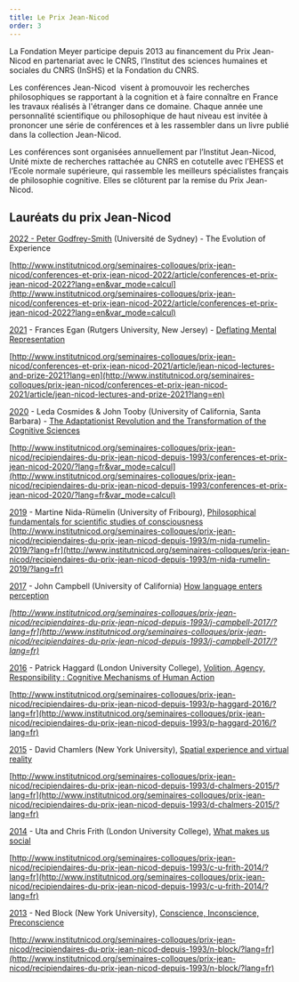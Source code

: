 ```yaml
---
title: Le Prix Jean-Nicod
order: 3
---
```


La Fondation Meyer participe depuis 2013 au financement du Prix Jean-Nicod en partenariat avec le CNRS, l’Institut des sciences humaines et sociales du CNRS (InSHS) et la Fondation du CNRS.

Les conférences Jean-Nicod  visent à promouvoir les recherches philosophiques se rapportant à la cognition et à faire connaître en France les travaux réalisés à l'étranger dans ce domaine. Chaque année une personnalité scientifique ou philosophique de haut niveau est invitée à prononcer une série de conférences et à les rassembler dans un livre publié dans la collection Jean-Nicod.

Les conférences sont organisées annuellement par l’Institut Jean-Nicod, Unité mixte de recherches rattachée au CNRS en cotutelle avec l’EHESS et l’Ecole normale supérieure, qui rassemble les meilleurs spécialistes français de philosophie cognitive. Elles se clôturent par la remise du Prix Jean-Nicod.

## Lauréats du prix Jean-Nicod

[2022 - Peter Godfrey-Smith](http://www.institutnicod.org/seminaires-colloques/prix-jean-nicod/conferences-et-prix-jean-nicod-2022/article/conferences-et-prix-jean-nicod-2022?lang=en&var_mode=calcul) (Université de Sydney) - The Evolution of Experience

[http://www.institutnicod.org/seminaires-colloques/prix-jean-nicod/conferences-et-prix-jean-nicod-2022/article/conferences-et-prix-jean-nicod-2022?lang=en&var_mode=calcul](http://www.institutnicod.org/seminaires-colloques/prix-jean-nicod/conferences-et-prix-jean-nicod-2022/article/conferences-et-prix-jean-nicod-2022?lang=en&var_mode=calcul)

[2021](http://www.institutnicod.org/seminaires-colloques/prix-jean-nicod/conferences-et-prix-jean-nicod-2021/article/jean-nicod-lectures-and-prize-2021?lang=en) - Frances Egan (Rutgers University, New Jersey) - [Deflating Mental Representation](https://savoirs.ens.fr/recherche.php?rechercheOption=&rechercheTerme=Conf%25C3%25A9rences%2520et%2520prix%2520Jean%2520Nicod&ra_phrase=Deflating%2520mental%2520representation)

[http://www.institutnicod.org/seminaires-colloques/prix-jean-nicod/conferences-et-prix-jean-nicod-2021/article/jean-nicod-lectures-and-prize-2021?lang=en](http://www.institutnicod.org/seminaires-colloques/prix-jean-nicod/conferences-et-prix-jean-nicod-2021/article/jean-nicod-lectures-and-prize-2021?lang=en)

[2020](http://www.institutnicod.org/seminaires-colloques/prix-jean-nicod/recipiendaires-du-prix-jean-nicod-depuis-1993/conferences-et-prix-jean-nicod-2020/?var_mode=calcul) - Leda Cosmides & John Tooby (University of California, Santa Barbara) - [The Adaptationist Revolution and the Transformation of the Cognitive Sciences](https://www.youtube.com/watch?v=sIdeV8tmAmY&list=PL5k5w5W_m6k2MgwRmrrhTgujaj3VaPrGv&index=5)

[http://www.institutnicod.org/seminaires-colloques/prix-jean-nicod/recipiendaires-du-prix-jean-nicod-depuis-1993/conferences-et-prix-jean-nicod-2020/?lang=fr&var_mode=calcul](http://www.institutnicod.org/seminaires-colloques/prix-jean-nicod/recipiendaires-du-prix-jean-nicod-depuis-1993/conferences-et-prix-jean-nicod-2020/?lang=fr&var_mode=calcul)

[2019](http://www.institutnicod.org/seminaires-colloques/prix-jean-nicod/conferences-et-prix-jean-nicod_archives/m-nida-rumelin-2019/?var_mode=calcul) - Martine Nida-Rümelin (University of Fribourg), [Philosophical fundamentals for scientific studies of consciousness](https://savoirs.ens.fr/expose.php?id=3742) [http://www.institutnicod.org/seminaires-colloques/prix-jean-nicod/recipiendaires-du-prix-jean-nicod-depuis-1993/m-nida-rumelin-2019/?lang=fr](http://www.institutnicod.org/seminaires-colloques/prix-jean-nicod/recipiendaires-du-prix-jean-nicod-depuis-1993/m-nida-rumelin-2019/?lang=fr)

[2017](http://www.institutnicod.org/seminaires-colloques/prix-jean-nicod/conferences-et-prix-jean-nicod_archives/j-campbell-2017/) - John Campbell (University of California) [How language enters perception](http://archive.wikiwix.com/cache/?url=http://savoirs.ens.fr/expose.php?id=3701)

*[http://www.institutnicod.org/seminaires-colloques/prix-jean-nicod/recipiendaires-du-prix-jean-nicod-depuis-1993/j-campbell-2017/?lang=fr](http://www.institutnicod.org/seminaires-colloques/prix-jean-nicod/recipiendaires-du-prix-jean-nicod-depuis-1993/j-campbell-2017/?lang=fr)*

[2016](http://www.institutnicod.org/seminaires-colloques/prix-jean-nicod/conferences-et-prix-jean-nicod_archives/p-haggard-2016/) - Patrick Haggard (London University College), [Volition, Agency, Responsibility : Cognitive Mechanisms of Human Action](https://savoirs.ens.fr/recherche.php?rechercheTerme=Patrick+Haggard)

[http://www.institutnicod.org/seminaires-colloques/prix-jean-nicod/recipiendaires-du-prix-jean-nicod-depuis-1993/p-haggard-2016/?lang=fr](http://www.institutnicod.org/seminaires-colloques/prix-jean-nicod/recipiendaires-du-prix-jean-nicod-depuis-1993/p-haggard-2016/?lang=fr)

[2015](http://www.institutnicod.org/seminaires-colloques/prix-jean-nicod/conferences-et-prix-jean-nicod_archives/d-chalmers-2015/) - David Chamlers (New York University), [Spatial experience and virtual reality](https://savoirs.ens.fr/conferencier.php?id=1978)

[http://www.institutnicod.org/seminaires-colloques/prix-jean-nicod/recipiendaires-du-prix-jean-nicod-depuis-1993/d-chalmers-2015/?lang=fr](http://www.institutnicod.org/seminaires-colloques/prix-jean-nicod/recipiendaires-du-prix-jean-nicod-depuis-1993/d-chalmers-2015/?lang=fr)

[2014](http://www.institutnicod.org/seminaires-colloques/prix-jean-nicod/conferences-et-prix-jean-nicod_archives/c-u-frith-2014/) - Uta and Chris Frith (London University College), [What makes us social](https://savoirs.ens.fr/recherche.php?rechercheTerme=Uta+Frith)

[http://www.institutnicod.org/seminaires-colloques/prix-jean-nicod/recipiendaires-du-prix-jean-nicod-depuis-1993/c-u-frith-2014/?lang=fr](http://www.institutnicod.org/seminaires-colloques/prix-jean-nicod/recipiendaires-du-prix-jean-nicod-depuis-1993/c-u-frith-2014/?lang=fr)

[2013](http://www.institutnicod.org/seminaires-colloques/prix-jean-nicod/conferences-et-prix-jean-nicod_archives/n-block/) - Ned Block (New York University), [Conscience, Inconscience, Preconscience](https://savoirs.ens.fr/recherche.php?rechercheTerme=Ned+Block)

[http://www.institutnicod.org/seminaires-colloques/prix-jean-nicod/recipiendaires-du-prix-jean-nicod-depuis-1993/n-block/?lang=fr](http://www.institutnicod.org/seminaires-colloques/prix-jean-nicod/recipiendaires-du-prix-jean-nicod-depuis-1993/n-block/?lang=fr)
